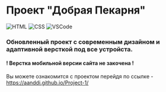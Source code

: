 <h1>Проект "Добрая Пекарня"</h1>

![HTML](https://img.shields.io/badge/HTML5-F07427?style=for-the-badge&logo=html5&logoColor=white)
![CSS](https://img.shields.io/badge/CSS3-52A7FC?style=for-the-badge&logo=css3&logoColor=white)
![VSCode](https://img.shields.io/badge/Visual_Studio_Code-0078D4?style=for-the-badge&logo=visual%20studio%20code&logoColor=white)

<h3>Обновленный проект с современным дизайном и адаптивной версткой под все устройста.</h3>
<h4>! Верстка мобильной версии сайта не закочена !</h4>


Вы можете ознакомится с проектом перейдя по ссылке - https://aanddi.github.io/Project-1/


